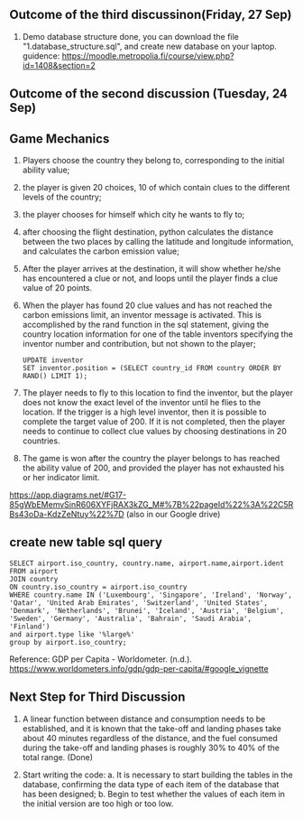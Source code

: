 ## Outcome of the third discussinon(Friday, 27 Sep)
1. Demo database structure done, you can download the file "1.database_structure.sql", and create new database on your laptop. 
   guidence: https://moodle.metropolia.fi/course/view.php?id=1408&section=2


## Outcome of the second discussion (Tuesday, 24 Sep)
## Game Mechanics
1. Players choose the country they belong to, corresponding to the initial ability value;
   
2. the player is given 20 choices, 10 of which contain clues to the different levels of the country;
   
3. the player chooses for himself which city he wants to fly to;
   
4. after choosing the flight destination, python calculates the distance between the two places by calling the latitude and longitude information, and calculates the carbon emission value;
    
5. After the player arrives at the destination, it will show whether he/she has encountered a clue or not, and loops until the player finds a clue value of 20 points.
   
6. When the player has found 20 clue values and has not reached the carbon emissions limit, an inventor message is activated. This is accomplished by the rand function in the sql statement, giving the country location information for one of the table inventors specifying the inventor number and contribution, but not shown to the player;
   ```
   UPDATE inventor 
   SET inventor.position = (SELECT country_id FROM country ORDER BY RAND() LIMIT 1);
   ```

7. The player needs to fly to this location to find the inventor, but the player does not know the exact level of the inventor until he flies to the location. If the trigger is a high level inventor, then it is possible to complete the target value of 200. If it is not completed, then the player needs to continue to collect clue values by choosing destinations in 20 countries.
   
8. The game is won after the country the player belongs to has reached the ability value of 200, and provided the player has not exhausted his or her indicator limit.

https://app.diagrams.net/#G17-85gWbEMemvSinR606XYFjRAX3kZG_M#%7B%22pageId%22%3A%22C5RBs43oDa-KdzZeNtuy%22%7D
(also in our Google drive)

## create new table sql query
```
SELECT airport.iso_country, country.name, airport.name,airport.ident
FROM airport
JOIN country
ON country.iso_country = airport.iso_country
WHERE country.name IN ('Luxembourg', 'Singapore', 'Ireland', 'Norway', 'Qatar', 'United Arab Emirates', 'Switzerland', 'United States', 'Denmark', 'Netherlands', 'Brunei', 'Iceland', 'Austria', 'Belgium', 'Sweden', 'Germany', 'Australia', 'Bahrain', 'Saudi Arabia', 'Finland')
and airport.type like '%large%'
group by airport.iso_country;
```
Reference:
GDP per Capita - Worldometer. (n.d.). https://www.worldometers.info/gdp/gdp-per-capita/#google_vignette


## Next Step for Third Discussion
1. A linear function between distance and consumption needs to be established, and it is known that the take-off and landing phases take about 40 minutes regardless of the distance, and the fuel consumed during the take-off and landing phases is roughly 30% to 40% of the total range. (Done)

2. Start writing the code:
    a. It is necessary to start building the tables in the database, confirming the data type of each item of the database that has been designed;
    b. Begin to test whether the values of each item in the initial version are too high or too low.